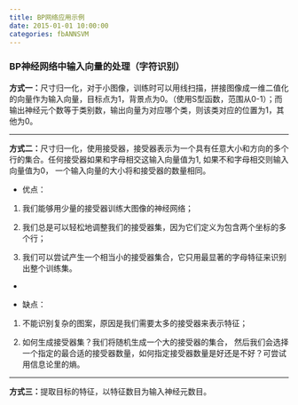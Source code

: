 ```yaml
---
title: BP网络应用示例
date: 2015-01-01 10:00:00
categories: fbANNSVM
---
```


<script type="text/javascript" src="http://cdn.mathjax.org/mathjax/latest/MathJax.js?config=default"></script>

<!--<img src="http://latex.codecogs.com/gif.latex? a^{i}"/>
<center><img src="{{ site.baseurl }}/images/pdBase/svm_smo1.png"></center>-->

### BP神经网络中输入向量的处理（字符识别）

<strong>方式一：</strong>尺寸归一化，对于小图像，训练时可以用线扫描，拼接图像成一维二值化的向量作为输入向量，目标点为1，背景点为0。（使用S型函数，范围从0-1）；而输出神经元个数等于类别数，输出向量为对应哪个类，则该类对应的位置为1，其他为0。

---

<strong>方式二：</strong>尺寸归一化，使用接受器，接受器表示为一个具有任意大小和方向的多个行的集合。任何接受器如果和字母相交这输入向量值为1, 如果不和字母相交则输入向量值为0， 一个输入向量的大小将和接受器的数量相同。

* 优点：

1. 我们能够用少量的接受器训练大图像的神经网络；

2. 我们总是可以轻松地调整我们的接受器集，因为它们定义为包含两个坐标的多个行；

3. 我们可以尝试产生一个相当小的接受器集合，它只用最显著的字母特征来识别出整个训练集。

-

* 缺点：

1. 不能识别复杂的图案，原因是我们需要太多的接受器来表示特征；

2. 如何生成接受器集？我们将随机生成一个大的接受器的集合， 然后我们会选择一个指定的最合适的接受器数量，如何指定接受器数量是好还是不好？可尝试用信息论里的熵。

---

<strong>方式三：</strong>提取目标的特征，以特征数目为输入神经元数目。

